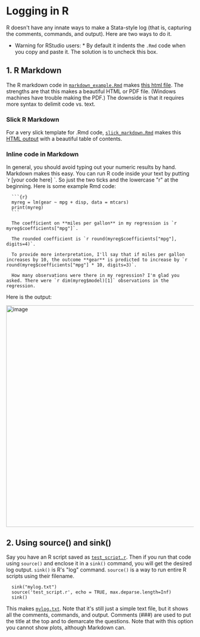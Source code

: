 # Logging in R #

R doesn't have any innate ways to make a Stata-style log (that is, capturing the comments, commands, and output). Here are two ways to do it.

* Warning for RStudio users: * By default it indents the `.Rmd` code when you copy and paste it. The solution is to uncheck this box.

## 1. R Markdown ##

The R markdown code in [`markdown_example.Rmd`](https://github.com/pithymaxim/teaching/blob/main/Rscraps/logging/markdown_example.Rmd) makes [this html file](https://htmlpreview.github.io/?https://github.com/pithymaxim/teaching/blob/main/Rscraps/logging/markdown_example_output.html). The strengths are that this makes a beautiful HTML or PDF file. (Windows machines have trouble making the PDF.) The downside is that it requires more syntax to delimit code vs. text.

### Slick R Markdown ###

For a very slick template for .Rmd code, [`slick_markdown.Rmd`](https://github.com/pithymaxim/teaching/blob/main/Rscraps/logging/slick_markdown.Rmd) makes this [HTML output](https://pithymaxim.github.io/slick_markdown.html) with a beautiful table of contents. 



### Inline code in Markdown ###

In general, you should avoid typing out your numeric results by hand. Markdown makes this easy. You can run R code inside your text by putting \`r \[your code here\] \`. So just the two ticks and the lowercase "r" at the beginning. Here is some example Rmd code:

      ```{r}
      myreg = lm(gear ~ mpg + disp, data = mtcars)
      print(myreg)
      ```

      The coefficient on **miles per gallon** in my regression is `r myreg$coefficients["mpg"]`.

      The rounded coefficient is `r round(myreg$coefficients["mpg"], digits=4)`.

      To provide more interpretation, I'll say that if miles per gallon increases by 10, the outcome **gear** is predicted to increase by `r round(myreg$coefficients["mpg"] * 10, digits=3)`.

      How many observations were there in my regression? I'm glad you asked. There were `r dim(myreg$model)[1]` observations in the regression.

Here is the output:

<img width="594" alt="image" src="https://user-images.githubusercontent.com/6835110/230498280-42ce9dc4-6891-4683-993b-0f071ba9d98e.png">


## 2. Using source() and sink() ## 

Say you have an R script saved as [`test_script.r`](https://github.com/pithymaxim/teaching/blob/main/Rscraps/logging/test_script.r). Then if you run that code using `source()` and enclose it in a `sink()` command, you will get the desired log output. `sink()` is R's "log" command. `source()` is a way to run entire R scripts using their filename.

      sink("mylog.txt")
      source('test_script.r', echo = TRUE, max.deparse.length=Inf)
      sink()
      
This makes [`mylog.txt`](https://github.com/pithymaxim/teaching/blob/main/Rscraps/logging/mylog.txt). Note that it's still just a simple text file, but it shows all the comments, commands, and output. Comments (###) are used to put the title at the top and to demarcate the questions. Note that with this option you cannot show plots, although Markdown can.
